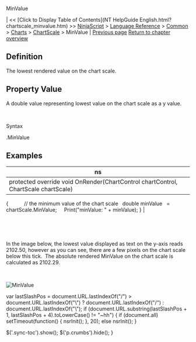 ﻿










 


MinValue







| &lt;&lt; [Click to Display Table of Contents](NT HelpGuide English.html?chartscale_minvalue.htm) &gt;&gt;
 [NinjaScript](ninjascript.htm) &gt; [Language Reference](language_reference_wip.htm) &gt; [Common](common.htm) &gt; [Charts](chart.htm) &gt; [ChartScale](chartscale.htm) &gt;
MinValue | [Previous page](chartscale_maxvalue.htm)
[Return to chapter overview](chartscale.htm)










Definition
----------


The lowest rendered value on the chart scale.



Property Value
--------------


A double value representing lowest value on the chart scale as a y value.


 


Syntax


<chartscale>.MinValue



Examples
--------




| ns |
| --- |
| protected override void OnRender(ChartControl chartControl, ChartScale chartScale)
{         
   // the minimum value of the chart scale
   double minValue   = chartScale.MinValue;
 
   Print("minValue: " + minValue);
} |



 


 


In the image below, the lowest value displayed as text on the y-axis reads 2102.50, however as you can see, there are a few pixels on the chart scale below this tick.  The absolute rendered MinValue on the chart scale is calculated as 2102.29.  


 


![MinValue](minvalue.png)





 
 var lastSlashPos = document.URL.lastIndexOf("/") &gt; document.URL.lastIndexOf("\\") ? document.URL.lastIndexOf("/") : document.URL.lastIndexOf("\\");
 if (document.URL.substring(lastSlashPos + 1, lastSlashPos + 4).toLowerCase() != "~hh") {
 if (document.all) setTimeout(function() {
 nsrInit();
 }, 20);
 else nsrInit();
 }
 
 
 $('.sync-toc').show();
 $('p.crumbs').hide();
 }
 
 
 



</chartscale>